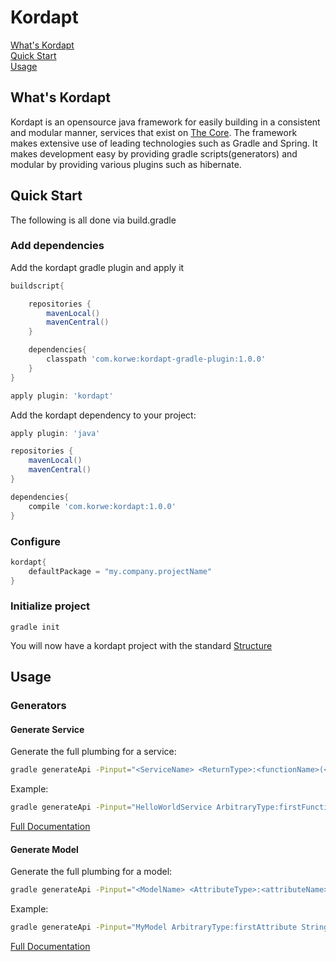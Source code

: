 Kordapt
=======

[What's Kordapt](https://github.com/korwe/kordapt#whats-kordapt "What is Kordapt")<br/>
[Quick Start](https://github.com/korwe/kordapt#quick-start "Setup and configure")<br/>
[Usage](https://github.com/korwe/kordapt#usage "Using generators")<br/>

What's Kordapt
--------------

Kordapt is an opensource java framework for easily building in a consistent and modular manner, services that exist on [The Core](https://github.com/korwe/the-core-java "The Core on Github").
The framework makes extensive use of leading technologies such as Gradle and Spring. It makes development easy by providing gradle scripts(generators) and modular by providing various plugins
such as hibernate.


Quick Start
-----

The following is all done via build.gradle
### Add dependencies

Add the kordapt gradle plugin and apply it
```gradle
buildscript{

    repositories {
        mavenLocal()
        mavenCentral()
    }

    dependencies{
        classpath 'com.korwe:kordapt-gradle-plugin:1.0.0'
    }
}

apply plugin: 'kordapt'
```

Add the kordapt dependency to your project:
```gradle
apply plugin: 'java'

repositories {
    mavenLocal()
    mavenCentral()
}

dependencies{
    compile 'com.korwe:kordapt:1.0.0'
}
```

### Configure
```gradle
kordapt{
    defaultPackage = "my.company.projectName"
}
```

### Initialize project
```
gradle init
```

You will now have a kordapt project with the standard [Structure](https://github.com/korwe/kordapt/wiki/Project-Structure "Standard kordapt project structure")

Usage
-----

### Generators

#### Generate Service
Generate the full plumbing for a service:
```bash
gradle generateApi -Pinput="<ServiceName> <ReturnType>:<functionName>(<params>)"
```
Example:
```bash
gradle generateApi -Pinput="HelloWorldService ArbitraryType:firstFunction() void:secondFunction(Integer inputNumber)"

```

[Full Documentation](https://github.com/korwe/kordapt/wiki/Service-Generation "Full service generation documentation")

#### Generate Model
Generate the full plumbing for a model:
```bash
gradle generateApi -Pinput="<ModelName> <AttributeType>:<attributeName>"
```
Example:
```bash
gradle generateApi -Pinput="MyModel ArbitraryType:firstAttribute String:secondAttribute"

```

[Full Documentation](https://github.com/korwe/kordapt/wiki/Model-Generation "Full model generation documentation")

